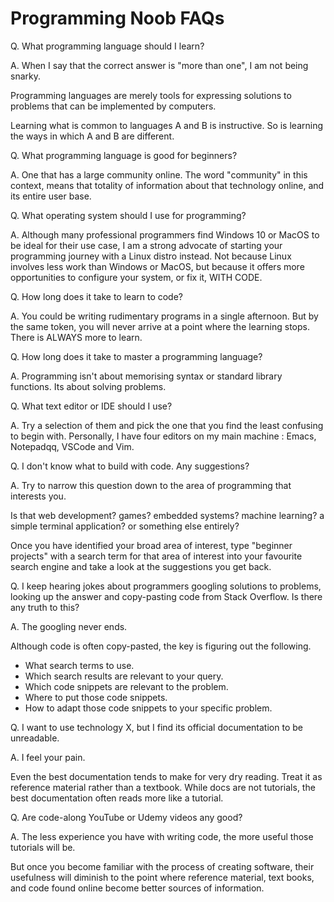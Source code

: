 # Programming Noob FAQs

Q. What programming language should I learn?

A. When I say that the correct answer is "more than one", I am not being snarky.

Programming languages are merely tools for expressing solutions to problems that can be implemented by computers.

Learning what is common to languages A and B is instructive. So is learning the ways in which A and B are different.

Q. What programming language is good for beginners?

A. One that has a large community online. The word "community" in this context, means that totality of information about that technology online, and its entire user base.

Q. What operating system should I use for programming?

A. Although many professional programmers find Windows 10 or MacOS to be ideal for their use case, I am a strong advocate of starting your programming journey with a Linux distro instead. Not because Linux involves less work than Windows or MacOS, but because it offers more opportunities to configure your system, or fix it, WITH CODE.

Q. How long does it take to learn to code?

A. You could be writing rudimentary programs in a single afternoon. But by the same token, you will never arrive at a point where the learning stops. There is
ALWAYS more to learn.

Q. How long does it take to master a programming language?

A. Programming isn't about memorising syntax or standard library functions. Its about solving problems.

Q. What text editor or IDE should I use?

A. Try a selection of them and pick the one that you find the least confusing to begin with. Personally, I have four editors on my main machine : Emacs, Notepadqq, VSCode and Vim.

Q. I don't know what to build with code. Any suggestions?

A. Try to narrow this question down to the area of programming that interests you.

Is that web development? games? embedded systems? machine learning? a simple terminal application? or something else entirely?

Once you have identified your broad area of interest, type "beginner projects" with a search term for that area of interest into your favourite search engine and take a look at the suggestions you get back.

Q. I keep hearing jokes about programmers googling solutions to problems, looking up the answer and copy-pasting code from Stack Overflow. Is there any truth to this?

A. The googling never ends.

Although code is often copy-pasted, the key is figuring out the following.

* What search terms to use.
* Which search results are relevant to your query.
* Which code snippets are relevant to the problem.
* Where to put those code snippets.
* How to adapt those code snippets to your specific problem.

Q. I want to use technology X, but I find its official documentation to be unreadable.

A. I feel your pain.

Even the best documentation tends to make for very dry reading. Treat it as reference material rather than a textbook. While docs are not tutorials, the best documentation often reads more like a tutorial.

Q. Are code-along YouTube or Udemy videos any good?

A. The less experience you have with writing code, the more useful those tutorials will be.

But once you become familiar with the process of creating software, their usefulness will diminish to the point where reference material, text books, and code found online become better sources of information.
